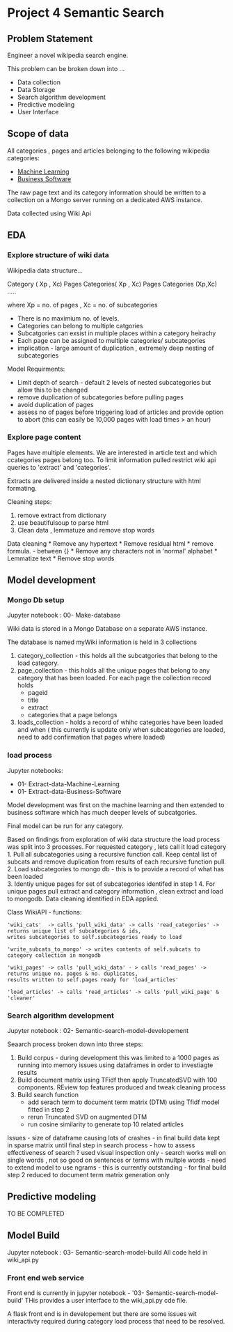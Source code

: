 # Project 4 Semantic Search


## Problem Statement
Engineer a novel wikipedia search engine.

This problem can be broken down into ...
- Data collection
- Data Storage
- Search algorithm development
- Predictive modeling
- User Interface


## Scope of data

All categories , pages and articles belonging to the following  wikipedia categories:

* [Machine Learning](https://en.wikipedia.org/wiki/Category:Machine_learning)
* [Business Software](https://en.wikipedia.org/wiki/Category:Business_software)

The raw page text and its category information should be written to a collection on a Mongo server running on a dedicated AWS instance.

Data collected using Wiki Api

## EDA

### Explore structure of wiki data

Wikipedia data structure...

Category ( Xp , Xc)
    Pages 
    Categories( Xp , Xc)
        Pages
        Categories (Xp,Xc)
          .....

where  Xp = no. of pages , Xc = no. of subcategories

* There is no maximium no. of levels.
* Categories can belong to multiple catgories 
* Subcatgories can exsist in multiple places within a category heirachy
* Each page can be assigned to multiple categories/ subcategories
* implication - large amount of duplication , extremely deep nesting of subcategories

Model Requirments:
* Limit depth of search - default 2 levels of nested subcategories but allow this to be changed
* remove duplication of subcategories before pulling pages
* avoid duplication of pages 
* assess no of pages before triggering load of articles and provide option to abort (this can easily be 10,000 pages with load times > an hour)


### Explore page content

Pages have multiple elements. We are interested in article text and which ccategories pages belong too. To limit information pulled restrict wiki api queries to 'extract' and 'categories'.

Extracts are delivered inside a nested dictionary structure with html formating. 

Cleaning steps:

1. remove extract from dictionary
2. use beautifulsoup to parse html
3. Clean data , lemmatuze and remove stop words

Data cleaning 
    * Remove any hypertext
    * Remove residual html 
    * remove formula.  - between {}
    * Remove any characters not in 'normal' alphabet 
    * Lemmatize text
    * Remove stop words


## Model development

### Mongo Db setup
Jupyter notebook : 00- Make-database

Wiki data is stored in a Mongo Database on a separate AWS instance.

The database is named myWiki
information is held in 3 collections
1. category_collection - this holds all the subcatgories that belong to the load category.
2. page_collection - this holds all the unique pages that belong to any category that has been loaded. 
For each page the collection record holds
    - pageid
    - title
    - extract
    - categories that a page belongs
3. loads_collection - holds a record of whihc categories have been loaded and when ( this currently is update only when subcategories are loaded, need to add confirmation that pages where loaded)


### load process
Jupyter notebooks: 
 - 01- Extract-data-Machine-Learning
 - 01- Extract-data-Business-Software

Model development was first on the machine learning and then extended to business software which has much deeper levels of subcatgories.

Final model can be run for any category.

Based on findings from exploration of wiki data structure the load process was split into 3 processes.
For requested category , lets call it load category
    1. Pull all subcategories using a recursive function call. Keep cental list of subcats and remove duplication from results of each recursive function pull.
    2. Load subcategories to mongo db  - this is to provide a record of what has been loaded  
    3. Identiy unique pages for set of subcategories identifed in step 1
    4. For unique pages pull extract and category information , clean extract and load to mongodb. Data cleaning identified in EDA applied.
    

Class WikiAPI - functions:

    'wiki_cats'  -> calls 'pull_wiki_data' -> calls 'read_categories' -> 
    returns unique list of subcategories & ids,
    writes subcategories to self.subcategories ready to load
    
    'write_subcats_to_mongo' -> writes contents of self.subcats to 
    category collection in mongodb
    
    'wiki_pages' -> calls 'pull_wiki_data' - > calls 'read_pages' -> 
    returns unique no. pages & no. duplicates,
    results written to self.pages ready for 'load_articles'
    
    'load_articles' -> calls 'read_articles' -> calls 'pull_wiki_page' & 'cleaner'


### Search algorithm development
Jupyter notebook : 02- Semantic-search-model-developement

Seaarch process broken down into three steps:
1. Build corpus - during development this was limited to a 1000 pages as running into memory issues using dataframes in order to investiagte results
2. Build document matrix using TFidf then apply TruncatedSVD with 100 components. REview top features produced and tweak cleaning process
3. Build search function 
    - add serach term to document term matrix (DTM) using Tfidf model fitted in step 2
    - rerun Truncated SVD on augmented DTM
    - run cosine similarity to generate top 10 related articles

Issues 
    -  size of dataframe causing lots of crashes - in final build data kept in sparse matrix until final step in search process
    -  how to assess effectiveness of search ? used visual inspection only
    -  search works well on single words , not so good on sentences or terms with multple words - need to extend model to use ngrams  - this is currently outstanding
    -  for final build step 2 reduced to document term matrix generation only

## Predictive modeling
TO BE COMPLETED


## Model Build
Jupyter notebook : 03- Semantic-search-model-build
All code held in wiki_api.py


### Front end web service
Front end is currently in  jupyter notebook - '03- Semantic-search-model-build'
THis provides a user interface to the wiki_api.py cde file.

A flask front end is in developement but there are some issues wit interactivty required during category load process that need to be resolved.

